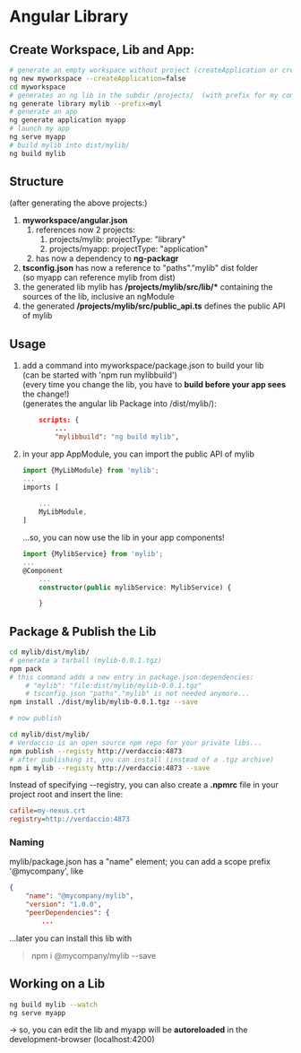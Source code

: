 <link rel="stylesheet" href="../_github-markdown.css">

# Angular Library

## Create Workspace, Lib and App:
```sh
# generate an empty workspace without project (createApplication or create-application)
ng new myworkspace --createApplication=false
cd myworkspace
# generates an ng lib in the subdir /projects/  (with prefix for my component selector)
ng generate library mylib --prefix=myl
# generate an app
ng generate application myapp
# launch my app
ng serve myapp
# build mylib into dist/mylib/
ng build mylib
```
## Structure
(after generating the above projects:)

1. **myworkspace/angular.json**
    1. references now 2 projects:
        1. projects/mylib: projectType: "library"
        1. projects/myapp: projectType: "application"
    1. has now a dependency to **ng-packagr**
1. **tsconfig.json** has now a reference to "paths"."mylib" dist folder<br>(so myapp can reference mylib from dist)
1. the generated lib mylib has **/projects/mylib/src/lib/\*** containing the sources of the lib, inclusive an ngModule
1. the generated **/projects/mylib/src/public_api.ts** defines the public API of mylib

## Usage

1. add a command into myworkspace/package.json to build your lib<br>
(can be started with 'npm run mylibbuild')<br>
(every time you change the lib, you have to **build before your app sees** the change!)<br>
(generates the angular lib Package into /dist/mylib/):
    ```json
        scripts: {
            ...
            "mylibbuild": "ng build mylib",
    ```

1. in your app AppModule, you can import the public API of mylib
    ```ts
    import {MyLibModule} from 'mylib';
    ...
    imports [
        
        ...
        MyLibModule,
    ]
    ```
    ...so, you can now use the lib in your app components!
    ```ts
    import {MylibService} from 'mylib';
    ...
    @Component
        ...
        constructor(public mylibService: MylibService) {

        }
    ```

## Package & Publish the Lib
```sh
cd mylib/dist/mylib/
# generate a tarball (mylib-0.0.1.tgz)
npm pack
# this command adds a new entry in package.json:dependencies:
    # "mylib": "file:dist/mylib/mylib-0.0.1.tgz"
    # tsconfig.json "paths"."mylib" is not needed anymore...
npm install ./dist/mylib/mylib-0.0.1.tgz --save

# now publish

cd mylib/dist/mylib/
# Verdaccio is an open source npm repo for your private libs...
npm publish --registy http://verdaccio:4873
# after publishing it, you can install (instead of a .tgz archive)
npm i mylib --registy http://verdaccio:4873 --save
```
Instead of specifying --registry, you can also create a **.npmrc** file in your project root and insert the line:
```ini
cafile=my-nexus.crt
registry=http://verdaccio:4873
```
### Naming
mylib/package.json has a "name" element; you can add a scope prefix '@mycompany', like
```json
{
    "name": "@mycompany/mylib",
    "version": "1.0.0",
    "peerDependencies": {
        ...
```
...later you can install this lib with
> npm i @mycompany/mylib --save

## Working on a Lib
```sh
ng build mylib --watch
ng serve myapp
```
-> so, you can edit the lib and myapp will be **autoreloaded** in the development-browser (localhost:4200)
